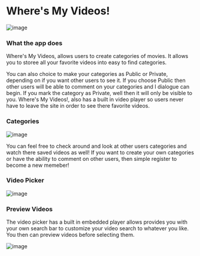 # Where's My Videos!

![image](https://user-images.githubusercontent.com/37715269/46563173-e10a0980-c8b4-11e8-974a-50e499fdb944.png)

###  What the app does

Where's My Videos, allows users to create categories of movies. It allows you to storee all your favorite videos 
into easy to find categories. 

You can also choice to make your categories as Public or Private, depending on if you want other users to see it.
If you choose Public then other users will be able to comment on your categories and I dialogue can begin. If you mark the category as
Private, well then it will only be visible to you. Where's My Videos!, also has a built in video player so users never have to leave the site in order to see there favorite videos.

### Categories 

![image](https://user-images.githubusercontent.com/37715269/46563433-50342d80-c8b6-11e8-9599-cb59af7169bf.png)

You can feel free to check around and look at other users categories and watch there saved videos as well! If you want to create your own  categories or have the ability to comment on other users, then simple register to become a new memeber!

### Video Picker

![image](https://user-images.githubusercontent.com/37715269/46563268-54ac1680-c8b5-11e8-8c51-fcc0b3e8393e.png)

### Preview Videos
The video picker has a built in embedded player allows provides you with your own search bar to customize your video search to whatever you like. 
You then can preview videos before selecting them.

![image](https://user-images.githubusercontent.com/37715269/46563344-aeacdc00-c8b5-11e8-833d-9e9ad3479000.png)

